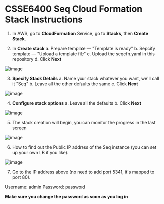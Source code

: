 # CSSE6400 Seq Cloud Formation Stack Instructions

1. In AWS, go to **CloudFormation** Service, go to **Stacks**, then **Create Stack**.

2. In **Create stack**
  a. Prepare template — "Template is ready"
  b. Sepcify template — "Upload a template file"
  c. Upload the seqcfn.yaml in this repository
  d. Click **Next**

![image](https://user-images.githubusercontent.com/7476736/166860269-1b22efaf-a324-4892-ac68-d4a438a087ff.png)

3. **Specify Stack Details**
  a. Name your stack whatever you want, we'll call it "Seq"
  b. Leave all the other defaults the same
  c. Click **Next**

![image](https://user-images.githubusercontent.com/7476736/166860395-302977e1-d350-4edb-9a86-8dc3689a1246.png)

4. **Configure stack options**
  a. Leave all the defaults
  b. Click **Next**
  
![image](https://user-images.githubusercontent.com/7476736/166860485-95e62b8f-2f77-43c6-b542-9b8a91fdbb88.png)

5. The stack creation will begin, you can monitor the progress in the last screen

![image](https://user-images.githubusercontent.com/7476736/166860564-ac25fb46-ad20-456e-b575-8d6e0120a0fd.png)

6. How to find out the Public IP address of the Seq instance (you can set up your own LB if you like).

![image](https://user-images.githubusercontent.com/7476736/166860644-f11c30d4-141b-4760-a295-bedd37f69fb3.png)

7. Go to the IP address above (no need to add port 5341, it's mapped to port 80).

Username: admin
Password: password

**Make sure you change the password as soon as you log in**
